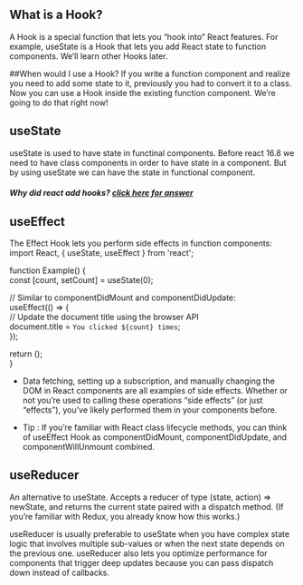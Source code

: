 ## What is a Hook? 
A Hook is a special function that lets you “hook into” React features. For example, useState is a Hook that lets you add React state to function components. We’ll learn other Hooks later.

##When would I use a Hook? 
If you write a function component and realize you need to add some state to it, previously you had to convert it to a class. Now you can use a Hook inside the existing function component. We’re going to do that right now!

## useState

useState is used to have state in functinal components. Before react 16.8 we need to have class components in order to have state in a component. But by using useState we can have the state in functional component.
##### Why did react add hooks? [click here for answer](https://reactjs.org/docs/hooks-intro.html#motivation)

## useEffect

The Effect Hook lets you perform side effects in function components:
import React, { useState, useEffect } from 'react';

function Example() {  
  const [count, setCount] = useState(0);  

  // Similar to componentDidMount and componentDidUpdate:  
  useEffect(() => {  
    // Update the document title using the browser API  
    document.title = `You clicked ${count} times`;  
  });  

  return ();  
}  

- Data fetching, setting up a subscription, and manually changing the DOM in React components are all examples of side effects. Whether or not you’re used to calling these operations “side effects” (or just “effects”), you’ve likely performed them in your components before.

- Tip : If you’re familiar with React class lifecycle methods, you can think of useEffect Hook as componentDidMount, componentDidUpdate, and componentWillUnmount combined.

## useReducer

An alternative to useState. Accepts a reducer of type (state, action) => newState, and returns the current state paired with a dispatch method. (If you’re familiar with Redux, you already know how this works.)

useReducer is usually preferable to useState when you have complex state logic that involves multiple sub-values or when the next state depends on the previous one. useReducer also lets you optimize performance for components that trigger deep updates because you can pass dispatch down instead of callbacks.
